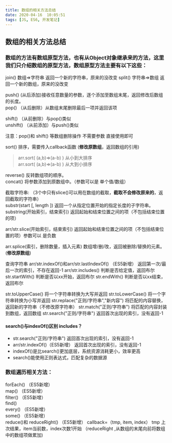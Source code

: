 ```yaml
---
title: 数组的相关方法总结
date: 2020-04-16  10:05:51
tags: [JS, ES6, 开发笔记]
---
```


## 数组的相关方法总结

### 数组的方法有数组原型方法，也有从Object对象继承来的方法，这里我们只介绍数组的原型方法，数组原型方法主要有以下这些：
join()                        数组=>字符串    返回一个新的字符串，原来的没改变
split()                      字符串=>数组     返回一个新的数组，原来的没改变

push()           (从后添加)接收任意数量的参数，逐个添加至数组末尾，返回修改后数组的长度。  
pop()          （从后删除）从数组末尾删除最后一项并返回该项  

shift()         （从前删除）与pop()类似  
unshift()     （从前添加）与push()类似  

注意：pop()和 shift() 等数组删除操作  不需要参数  直接使用即可



sort()         排序，需要传入callback函数  (**修改原数组**，返回数组的引用)  

> arr.sort( (a,b)=>(a-b) )   从小到大排序  
> arr.sort( (a,b)=>(a-b) )   从大到小排序   

reverse()      反转数组项的顺序。  
concat()      将参数添加到原数组中。（参数可以是 单个值/数组）  

截取字符串:  （3个中只有slice()可以用在数组的截取，**截取不会修改原来的**，返回截取的字符串）  
substr(start [, length ])                   返回一个从指定位置开始的指定长度的子字符串。  
substring(开始索引，结束索引)     返回起始和结束位置之间的项（不包括结束位置的项）  

arr/str.slice(开始索引，结束索引)               返回起始和结束位置之间的项（不包括结束位置的项）参数可以  是负数  

arr.splice(索引，删除数量，插入元素)      数组增/删/改，返回被删除/替换的元素。  (**修改原数组**)

查询字符串
arr/str.indexOf()和arr/str.lastIndexOf() （ES5新增）  返回第一次/最后一次的索引，不存在返回-1
arr/str.includes()    判断是否给定值，返回布尔  
str.startWith()    判断是否以xx开始，返回布尔
str.endWith()     判断是否以xx结束，返回布尔

str.toUpperCase()                                  将一个字符串转换为大写并返回
str.toLowerCase()                                  将一个字符串转换为小写并返回
str.replace("正则/字符串","新内容")        将匹配的内容替换，返回新的字符串（不修改原字符串）
str.match("正则/字符串")                        将匹配的内容封装到数组，返回数组
str.search("正则/字符串")                       返回首次出现的索引，没有返回-1

#### search()与indexOf()区别         includes？
- str.search("正则/字符串")                       返回首次出现的索引，没有返回-1
- arr/str.indexOf()（ES5新增） 返回首次出现的索引，没有返回-1  
- indexOf()是比search()更加底层，系统资源消耗更小，效率更高
- search()能使用正则表达式，匹配复杂的数据源




### 数组遍历相关方法：
forEach() （ES5新增）  
map() （ES5新增）  
filter() （ES5新增）  	
find()   
every() （ES5新增）  
some() （ES5新增）  
reduce()和 reduceRight() （ES5新增）     callback=（tmp, item, index） tmp 上次结果，item当前数，index次数1开始
（reduceRight ,从数组的末尾向前将数组中的数组项做累加)